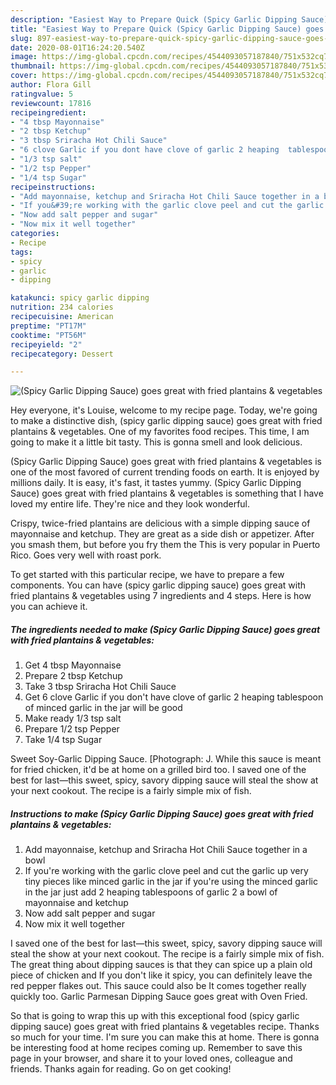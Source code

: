 ```yaml
---
description: "Easiest Way to Prepare Quick (Spicy Garlic Dipping Sauce) goes great with fried plantains &amp;amp; vegetables"
title: "Easiest Way to Prepare Quick (Spicy Garlic Dipping Sauce) goes great with fried plantains &amp;amp; vegetables"
slug: 897-easiest-way-to-prepare-quick-spicy-garlic-dipping-sauce-goes-great-with-fried-plantains-and-amp-vegetables
date: 2020-08-01T16:24:20.540Z
image: https://img-global.cpcdn.com/recipes/4544093057187840/751x532cq70/spicy-garlic-dipping-sauce-goes-great-with-fried-plantains-vegetables-recipe-main-photo.jpg
thumbnail: https://img-global.cpcdn.com/recipes/4544093057187840/751x532cq70/spicy-garlic-dipping-sauce-goes-great-with-fried-plantains-vegetables-recipe-main-photo.jpg
cover: https://img-global.cpcdn.com/recipes/4544093057187840/751x532cq70/spicy-garlic-dipping-sauce-goes-great-with-fried-plantains-vegetables-recipe-main-photo.jpg
author: Flora Gill
ratingvalue: 5
reviewcount: 17816
recipeingredient:
- "4 tbsp Mayonnaise"
- "2 tbsp Ketchup"
- "3 tbsp Sriracha Hot Chili Sauce"
- "6 clove Garlic if you dont have clove of garlic 2 heaping  tablespoon of minced garlic in the jar will be good"
- "1/3 tsp salt"
- "1/2 tsp Pepper"
- "1/4 tsp Sugar"
recipeinstructions:
- "Add mayonnaise, ketchup and Sriracha Hot Chili Sauce together in a bowl"
- "If you&#39;re working with the garlic clove peel and cut the garlic up very tiny pieces like minced garlic in the jar if you&#39;re using the minced garlic in the jar just add 2 heaping tablespoons of garlic 2 a bowl of mayonnaise and ketchup"
- "Now add salt pepper and sugar"
- "Now mix it well together"
categories:
- Recipe
tags:
- spicy
- garlic
- dipping

katakunci: spicy garlic dipping 
nutrition: 234 calories
recipecuisine: American
preptime: "PT17M"
cooktime: "PT56M"
recipeyield: "2"
recipecategory: Dessert

---
```



![(Spicy Garlic Dipping Sauce) goes great with fried plantains &amp; vegetables](https://img-global.cpcdn.com/recipes/4544093057187840/751x532cq70/spicy-garlic-dipping-sauce-goes-great-with-fried-plantains-vegetables-recipe-main-photo.jpg)

Hey everyone, it's Louise, welcome to my recipe page. Today, we're going to make a distinctive dish, (spicy garlic dipping sauce) goes great with fried plantains &amp; vegetables. One of my favorites food recipes. This time, I am going to make it a little bit tasty. This is gonna smell and look delicious.

(Spicy Garlic Dipping Sauce) goes great with fried plantains &amp; vegetables is one of the most favored of current trending foods on earth. It is enjoyed by millions daily. It is easy, it's fast, it tastes yummy. (Spicy Garlic Dipping Sauce) goes great with fried plantains &amp; vegetables is something that I have loved my entire life. They're nice and they look wonderful.

Crispy, twice-fried plantains are delicious with a simple dipping sauce of mayonnaise and ketchup. They are great as a side dish or appetizer. After you smash them, but before you fry them the This is very popular in Puerto Rico. Goes very well with roast pork.


To get started with this particular recipe, we have to prepare a few components. You can have (spicy garlic dipping sauce) goes great with fried plantains &amp; vegetables using 7 ingredients and 4 steps. Here is how you can achieve it.

<!--inarticleads1-->

##### The ingredients needed to make (Spicy Garlic Dipping Sauce) goes great with fried plantains &amp; vegetables:

1. Get 4 tbsp Mayonnaise
1. Prepare 2 tbsp Ketchup
1. Take 3 tbsp Sriracha Hot Chili Sauce
1. Get 6 clove Garlic if you don&#39;t have clove of garlic 2 heaping  tablespoon of minced garlic in the jar will be good
1. Make ready 1/3 tsp salt
1. Prepare 1/2 tsp Pepper
1. Take 1/4 tsp Sugar


Sweet Soy-Garlic Dipping Sauce. [Photograph: J. While this sauce is meant for fried chicken, it&#39;d be at home on a grilled bird too. I saved one of the best for last—this sweet, spicy, savory dipping sauce will steal the show at your next cookout. The recipe is a fairly simple mix of fish. 

<!--inarticleads2-->

##### Instructions to make (Spicy Garlic Dipping Sauce) goes great with fried plantains &amp; vegetables:

1. Add mayonnaise, ketchup and Sriracha Hot Chili Sauce together in a bowl
1. If you&#39;re working with the garlic clove peel and cut the garlic up very tiny pieces like minced garlic in the jar if you&#39;re using the minced garlic in the jar just add 2 heaping tablespoons of garlic 2 a bowl of mayonnaise and ketchup
1. Now add salt pepper and sugar
1. Now mix it well together


I saved one of the best for last—this sweet, spicy, savory dipping sauce will steal the show at your next cookout. The recipe is a fairly simple mix of fish. The great thing about dipping sauces is that they can spice up a plain old piece of chicken and If you don&#39;t like it spicy, you can definitely leave the red pepper flakes out. This sauce could also be It comes together really quickly too. Garlic Parmesan Dipping Sauce goes great with Oven Fried. 

So that is going to wrap this up with this exceptional food (spicy garlic dipping sauce) goes great with fried plantains &amp; vegetables recipe. Thanks so much for your time. I'm sure you can make this at home. There is gonna be interesting food at home recipes coming up. Remember to save this page in your browser, and share it to your loved ones, colleague and friends. Thanks again for reading. Go on get cooking!
